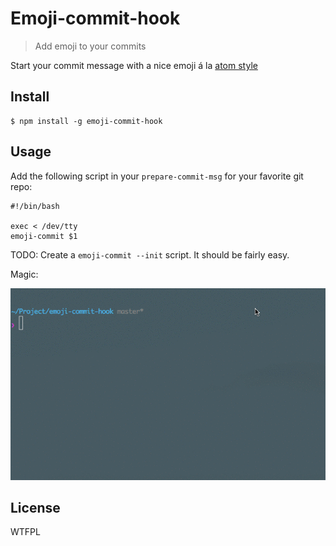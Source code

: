 # Emoji-commit-hook

> Add emoji to your commits

Start your commit message with a nice emoji á la [atom style](https://github.com/atom/atom/blob/master/CONTRIBUTING.md#git-commit-messages)

## Install

```
$ npm install -g emoji-commit-hook
```


## Usage

Add the following script in your `prepare-commit-msg` for your favorite git repo:

```
#!/bin/bash

exec < /dev/tty
emoji-commit $1
```

TODO: Create a `emoji-commit --init` script. It should be fairly easy.

Magic:

![Demo](/demo.gif)

## License

WTFPL

